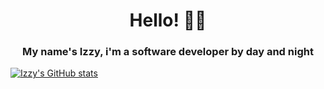 <h1 align="center"><strong>Hello! 👋🏾</strong></h1>

<h3 align="center">My name's Izzy, i'm a software developer by day and night </h3>

[![Izzy's GitHub stats](https://github-readme-stats.vercel.app/api?username=izzydotexe)](https://github.com/anuraghazra/github-readme-stats)
